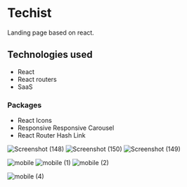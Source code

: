 # Techist
Landing page based on react.
## Technologies used
* React
* React routers
* SaaS
### Packages
* React Icons
* Responsive Responsive Carousel
* React Router Hash Link


![Screenshot (148)](https://user-images.githubusercontent.com/84200302/223737065-32aea367-e539-4714-8c35-ff8047fe8919.png)
![Screenshot (150)](https://user-images.githubusercontent.com/84200302/223737470-142a554e-77fd-4bb1-b20c-38c8db571cff.png)
![Screenshot (149)](https://user-images.githubusercontent.com/84200302/223739163-965adfb2-c71b-415b-9d9a-0b78567f4ab6.png)


![mobile](https://user-images.githubusercontent.com/84200302/223740440-e3d3ea8a-c8f0-4564-b4d3-14fb5404ef30.png)
![mobile (1)](https://user-images.githubusercontent.com/84200302/223740503-76e98c4a-12fa-4fef-b0e9-cdc33d1b656b.png)
![mobile (2)](https://user-images.githubusercontent.com/84200302/223740537-3ed05c74-013d-4f8a-9ead-27cc95a1a8b7.png)

![mobile (4)](https://user-images.githubusercontent.com/84200302/224040736-a1c24c5d-f65b-43d7-a7a2-ce5cfe914404.png)







